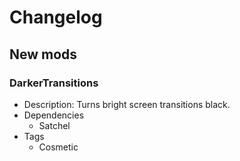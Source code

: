 # Changelog


## New mods

### DarkerTransitions

- Description: Turns bright screen transitions black.
- Dependencies
  + Satchel
- Tags
  + Cosmetic

